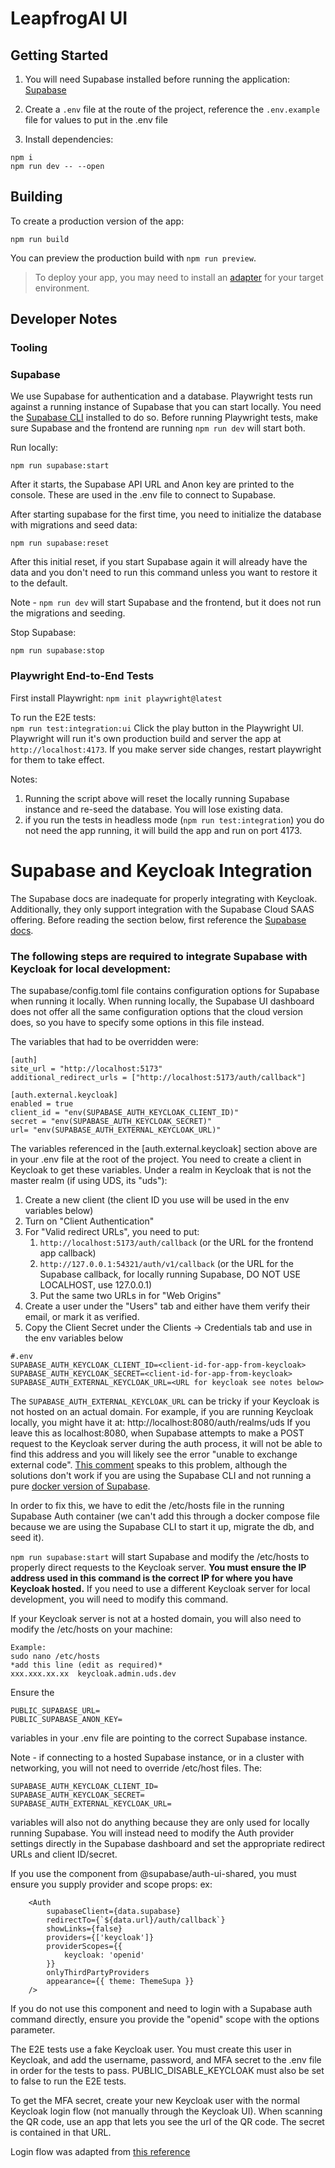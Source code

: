 # LeapfrogAI UI

## Getting Started

1. You will need Supabase installed before running the application:
   [Supabase](https://supabase.com/docs/guides/cli/getting-started?platform=macos)

2. Create a `.env` file at the route of the project, reference the `.env.example` file for values to put in the .env file

3. Install dependencies:

```
npm i
npm run dev -- --open
```

## Building

To create a production version of the app:

```
npm run build
```

You can preview the production build with `npm run preview`.

> To deploy your app, you may need to install an [adapter](https://kit.svelte.dev/docs/adapters) for your target environment.

## Developer Notes

### Tooling

### Supabase

We use Supabase for authentication and a database. Playwright tests run against a running instance of Supabase that you can start locally. You need the [Supabase CLI](https://supabase.com/docs/guides/cli/getting-started) installed to do so. Before running Playwright tests, make sure Supabase and the frontend are running `npm run dev` will start both.

Run locally:

`npm run supabase:start`

After it starts, the Supabase API URL and Anon key are printed to the console. These are used in the .env file to connect to Supabase.

After starting supabase for the first time, you need to initialize the database with migrations and seed data:

`npm run supabase:reset`

After this initial reset, if you start Supabase again it will already have the data and you don't need to run this command unless you want to restore it to the default.

Note - `npm run dev` will start Supabase and the frontend, but it does not run the migrations and seeding.

Stop Supabase:

`npm run supabase:stop`

### Playwright End-to-End Tests

First install Playwright: `npm init playwright@latest`

To run the E2E tests:  
`npm run test:integration:ui`
Click the play button in the Playwright UI.
Playwright will run it's own production build and server the app at `http://localhost:4173`. If you make server side changes,
restart playwright for them to take effect.

Notes:

1. Running the script above will reset the locally running Supabase instance and re-seed the database. You will
   lose existing data.
2. if you run the tests in headless mode (`npm run test:integration`) you do not need the app running, it will build the app and run on port 4173.

# Supabase and Keycloak Integration

The Supabase docs are inadequate for properly integrating with Keycloak. Additionally, they only support integration with the Supabase Cloud SAAS offering.
Before reading the section below, first reference the [Supabase docs](https://supabase.com/docs/guides/auth/social-login/auth-keycloak).

### The following steps are required to integrate Supabase with Keycloak for local development:

The supabase/config.toml file contains configuration options for Supabase when running it locally. When running locally, the Supabase UI dashboard does not offer
all the same configuration options that the cloud version does, so you have to specify some options in this file instead.

The variables that had to be overridden were:

```
[auth]
site_url = "http://localhost:5173"
additional_redirect_urls = ["http://localhost:5173/auth/callback"]

[auth.external.keycloak]
enabled = true
client_id = "env(SUPABASE_AUTH_KEYCLOAK_CLIENT_ID)"
secret = "env(SUPABASE_AUTH_KEYCLOAK_SECRET)"
url= "env(SUPABASE_AUTH_EXTERNAL_KEYCLOAK_URL)"

```

The variables referenced in the [auth.external.keycloak] section above are in your .env file at the root of the project.
You need to create a client in Keycloak to get these variables.
Under a realm in Keycloak that is not the master realm (if using UDS, its "uds"):

1. Create a new client (the client ID you use will be used in the env variables below)
2. Turn on "Client Authentication"
3. For "Valid redirect URLs", you need to put:
   1. `http://localhost:5173/auth/callback` (or the URL for the frontend app callback)
   2. `http://127.0.0.1:54321/auth/v1/callback` (or the URL for the Supabase callback, for locally running Supabase, DO NOT USE LOCALHOST, use 127.0.0.1)
   3. Put the same two URLs in for "Web Origins"
4. Create a user under the "Users" tab and either have them verify their email, or mark it as verified.
5. Copy the Client Secret under the Clients -> Credentials tab and use in the env variables below

```
#.env
SUPABASE_AUTH_KEYCLOAK_CLIENT_ID=<client-id-for-app-from-keycloak>
SUPABASE_AUTH_KEYCLOAK_SECRET=<client-id-for-app-from-keycloak>
SUPABASE_AUTH_EXTERNAL_KEYCLOAK_URL=<URL for keycloak see notes below>
```

The `SUPABASE_AUTH_EXTERNAL_KEYCLOAK_URL` can be tricky if your Keycloak is not hosted on an actual domain.
For example, if you are running Keycloak locally, you might have it at: http://localhost:8080/auth/realms/uds
If you leave this as localhost:8080, when Supabase attempts to make a POST request to the Keycloak server during the auth process,
it will not be able to find this address and you will likely see the error "unable to exchange external code".
[This comment](https://github.com/supabase/auth/issues/516#issuecomment-1179152266) speaks to this problem, although the solutions
don't work if you are using the Supabase CLI and not running a pure [docker version of Supabase](https://supabase.com/docs/guides/self-hosting/docker).

In order to fix this, we have to edit the /etc/hosts file in the running Supabase Auth container (we can't add this through a docker compose file
because we are using the Supabase CLI to start it up, migrate the db, and seed it).

`npm run supabase:start` will start Supabase and modify the /etc/hosts to properly direct requests to the Keycloak server. **You must ensure the IP address used
in this command is the correct IP for where you have Keycloak hosted.**
If you need to use a different Keycloak server for local development, you will need to modify this command.

If your Keycloak server is not at a hosted domain, you will also need to modify the /etc/hosts on your machine:

```
Example:
sudo nano /etc/hosts
*add this line (edit as required)*
xxx.xxx.xx.xx  keycloak.admin.uds.dev
```

Ensure the

```
PUBLIC_SUPABASE_URL=
PUBLIC_SUPABASE_ANON_KEY=
```

variables in your .env file are pointing to the correct Supabase instance.

Note - if connecting to a hosted Supabase instance, or in a cluster with networking, you will not need to override /etc/host files.
The:

```
SUPABASE_AUTH_KEYCLOAK_CLIENT_ID=
SUPABASE_AUTH_KEYCLOAK_SECRET=
SUPABASE_AUTH_EXTERNAL_KEYCLOAK_URL=
```

variables will also not do anything because they are only used for locally running Supabase.
You will instead need to modify the Auth provider settings directly in the Supabase dashboard and set the appropriate
redirect URLs and client ID/secret.

If you use the <Auth /> component from @supabase/auth-ui-shared, you must ensure you supply provider and scope props:
ex:

```
	<Auth
		supabaseClient={data.supabase}
		redirectTo={`${data.url}/auth/callback`}
		showLinks={false}
		providers={['keycloak']}
		providerScopes={{
			keycloak: 'openid'
		}}
		onlyThirdPartyProviders
		appearance={{ theme: ThemeSupa }}
	/>
```

If you do not use this component and need to login with a Supabase auth command directly, ensure you provide
the "openid" scope with the options parameter.

The E2E tests use a fake Keycloak user. You must create this user in Keycloak, and add the username, password, and MFA secret
to the .env file in order for the tests to pass. PUBLIC_DISABLE_KEYCLOAK must also be set to false to run the E2E tests.

To get the MFA secret, create your new Keycloak user with the normal Keycloak login flow (not manually through the Keycloak UI).
When scanning the QR code, use an app that lets you see the url of the QR code. The secret is contained in that URL.

Login flow was adapted from [this reference](https://supabase.com/docs/guides/getting-started/tutorials/with-sveltekit?database-method=sql)
